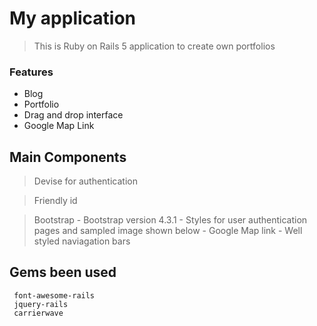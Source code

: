 # My application

> This is Ruby on Rails 5 application to create own portfolios

### Features

- Blog
- Portfolio
- Drag and drop interface
- Google Map Link

## Main Components 

> Devise for authentication

> Friendly id

> Bootstrap
		- Bootstrap version 4.3.1
 		- Styles for user authentication pages and sampled image shown below
 		- Google Map link
 		- Well styled naviagation bars

## Gems been used

	 font-awesome-rails
	 jquery-rails
	 carrierwave